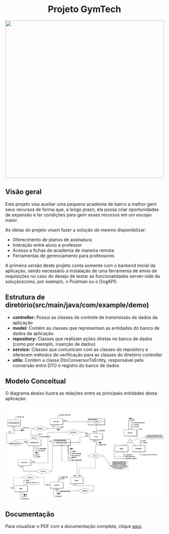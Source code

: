<h1 align="center">Projeto GymTech</h1>
<img src="https://github.com/user-attachments/assets/3b7dd01e-48f7-4ebc-8b24-00af713e16c1" height=500px width=100%>


<h2>Visão geral</h2>

<p>Este projeto visa auxiliar uma pequena academia de bairro a melhor gerir seus recursos de forma que, 
  a longo prazo, ela possa criar oportunidades de expansão e ter condições para gerir esses recursos em um escopo maior.</p>

<p>As ideias do projeto visam fazer a solução do mesmo disponibilizar:</p>
<ul>
  <li>Oferecimento de planos de assinatura</li>
  <li>Interação entre aluno e professor</li>
  <li>Acesso a fichas de academia de maneira remota</li>
  <li>Ferramentas de gerenciamento para professores</li>
</ul>

<p> A primeira versão deste projeto conta somente com o backend inicial da aplicação, sendo necessário a instalação de uma 
  ferramenta de envio de requisições no caso do desejo de testar as funcionalidades server-side da solução(como, por exemplo, o Postman ou o DogAPI).</p>

<h2>Estrutura de diretório(src/main/java/com/example/demo)</h2>
<ul>
  <li><b>controller:</b> Possui as classes de controle de transmissão de dados da aplicação</li>
  <li><b>model:</b> Contém as classes que representam as entidades do banco de dados da aplicação.</li>
  <li><b>repository:</b> Classes que realizam ações diretas no banco de dados (como por exemplo, inserção de dados)</li>
  <li><b>service:</b> Classes que comunicam com as classes do repository e oferecem métodos de verificação para as classes do diretório controller</li>
  <li><b>utils:</b> Contém a classe DtoConversorToEntity, responsável pela conversão entre DTO e registro do banco de dados</li>
</ul>

<h2>Modelo Conceitual</h2>
<p>O diagrama abaixo ilustra as relações entre as principais entidades desta aplicação:</p>
<img src="https://github.com/DrTrigger/Trabalho/blob/GBLucas1809-patch-1/Gymtech_conceitual.png?raw=true">
<!--![Gymtech_conceitual](https://github.com/user-attachments/assets/fd7fd9f3-4f31-47bd-9ec1-9b8a967e5b7f)-->
<h2>Documentação</h2>

Para visualizar o PDF com a documentação completa, clique [aqui](https://github.com/DrTrigger/Trabalho/blob/adb8d9bd0fea8ffa5282ea64b5606d079d8da3fe/PS%20-%20Sistema%20GymTech.pdf).
